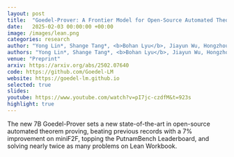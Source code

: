 ```yaml
---
layout: post
title:  "Goedel-Prover: A Frontier Model for Open-Source Automated Theorem Proving"
date:   2025-02-03 00:00:00 +00:00
image: /images/lean.png
categories: research
author: "Yong Lin*, Shange Tang*, <b>Bohan Lyu</b>, Jiayun Wu, Hongzhou Lin, Kaiyu Yang, Jia Li, Mengzhou Xia, Danqi Chen, Sanjeev Arora, Chi Jin"
authors: "Yong Lin*, Shange Tang*, <b>Bohan Lyu</b>, Jiayun Wu, Hongzhou Lin, Kaiyu Yang, Jia Li, Mengzhou Xia, Danqi Chen, Sanjeev Arora, Chi Jin"
venue: "Preprint"
arxiv: https://arxiv.org/abs/2502.07640
code: https://github.com/Goedel-LM
website: https://goedel-lm.github.io
selected: true
slides: 
youtube: https://www.youtube.com/watch?v=pI7jc-czdfM&t=923s
highlight: true
---
```

The new 7B Goedel-Prover sets a new state-of-the-art in open-source automated theorem proving, beating previous records with a 7% improvement on miniF2F, topping the PutnamBench Leaderboard, and solving nearly twice as many problems on Lean Workbook.